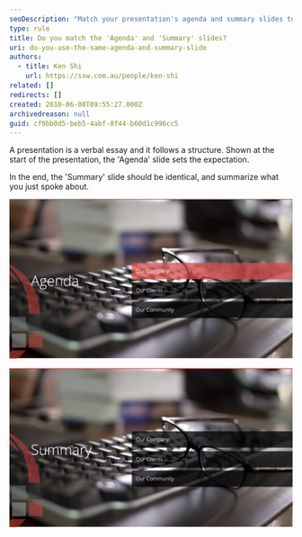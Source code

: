 ```yaml
---
seoDescription: "Match your presentation's agenda and summary slides to ensure a clear overview of key points and leave a lasting impression."
type: rule
title: Do you match the 'Agenda' and 'Summary' slides?
uri: do-you-use-the-same-agenda-and-summary-slide
authors:
  - title: Ken Shi
    url: https://ssw.com.au/people/ken-shi
related: []
redirects: []
created: 2010-06-08T09:55:27.000Z
archivedreason: null
guid: cf9bb0d5-beb5-4abf-8f44-b60d1c996cc5
---
```

A presentation is a verbal essay and it follows a structure. Shown at the start of the presentation, the 'Agenda' slide sets the expectation.   

In the end, the 'Summary' slide should be identical, and summarize what you just spoke about.

<!--endintro-->

![Figure: Slide for agenda](goodagenda.jpg)

![Figure: Slide for summary (is the same as agenda)](goodsummary.jpg)
